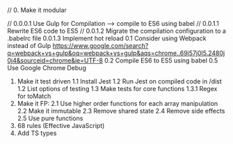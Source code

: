 // 0. Make it modular

// 0.0.0.1 Use Gulp for Compilation --> compile to ES6 using babel
// 0.0.1.1 Rewrite ES6 code to ES5
// 0.0.1.2 Migrate the compilation configuration to a .babelrc file
0.0.1.3 Implement hot reload
0.1 Consider using Webpack instead of Gulp https://www.google.com/search?q=webpack+vs+gulp&oq=webpack+vs+gulp&aqs=chrome..69i57j0l5.2480j0j4&sourceid=chrome&ie=UTF-8
0.2 Compile ES6 to ES5 using babel
0.5 Use Google Chrome Debug
1. Make it test driven
    1.1 Install Jest
    1.2 Run Jest on compiled code in /dist
    1.2 List options of testing
    1.3 Make tests for core functions
        1.3.1 Regex for toMatch
2. Make it FP:
    2.1 Use higher order functions for each array manipulation
    2.2 Make it immutable
    2.3 Remove shared state
    2.4 Remove side effects
    2.5 Use pure functions
3. 68 rules (Effective JavaScript)
4. Add TS types